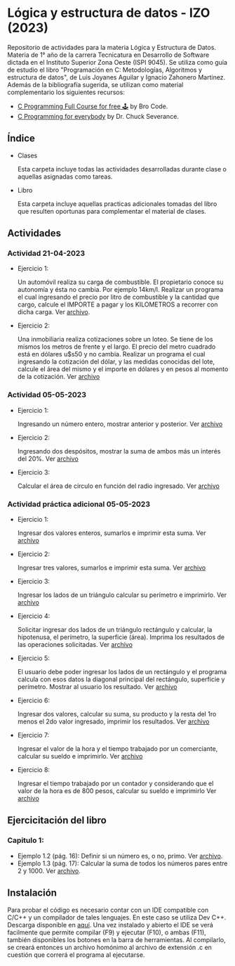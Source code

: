 # Lógica y estructura de datos - IZO (2023)

Repositorio de actividades para la materia Lógica y Estructura de Datos. Materia de 1° año de la carrera Tecnicatura en Desarrollo de Software dictada en el Instituto Superior Zona Oeste (ISPI 9045). Se utiliza como guía de estudio el libro "Programación en C: Metodologías, Algoritmos y estructura de datos", de Luis Joyanes Aguilar y Ignacio Zahonero Martinez.
Además de la bibliografía sugerida, se utilizan como material complementario los siguientes recursos:

- [C Programming Full Course for free 🕹️](https://www.youtube.com/watch?v=87SH2Cn0s9A) by Bro Code.
- [C Programming for everybody](https://www.youtube.com/watch?v=XteaWkvontg&list=PLlRFEj9H3Oj5NbaFb1b2n8lib01uNPWLa) by Dr. Chuck Severance.

## Índice

- Clases

  Esta carpeta incluye todas las actividades desarrolladas durante clase o aquellas asignadas como tareas.

- Libro

  Esta carpeta incluye aquellas practicas adicionales tomadas del libro que resulten oportunas para complementar el material de clases.

## Actividades

### Actividad 21-04-2023

- Ejercicio 1:

  Un automóvil realiza su carga de combustible. El propietario conoce su autonomía y ésta no cambia. Por ejemplo 14km/l.
  Realizar un programa el cual ingresando el precio por litro de combustible y la cantidad que cargo, calcule el IMPORTE a pagar y los KILOMETROS a recorrer con dicha carga.
  Ver [archivo](https://github.com/sfonzo96/IZO-Logica-Actividades/blob/main/Clases/Actividad_1/ejercicio1.c).

- Ejercicio 2:

  Una inmobiliaria realiza cotizaciones sobre un loteo. Se tiene de los mismos los metros de frente y el largo. El precio del metro cuadrado está en dólares u$s50 y no cambia.
  Realizar un programa el cual ingresando la cotización del dólar, y las medidas conocidas del lote, calcule el área del mismo y el importe en dólares y en pesos al momento de la cotización.
  Ver [archivo](https://github.com/sfonzo96/IZO-Logica-Actividades/blob/main/Clases/Actividad_1/ejercicio2.c)

### Actividad 05-05-2023

- Ejercicio 1:

  Ingresando un número entero, mostrar anterior y posterior.
  Ver [archivo](https://github.com/sfonzo96/IZO-Logica-Actividades/blob/main/Clases/Actividad_2/ejercicio1.c)

- Ejercicio 2:

  Ingresando dos despósitos, mostrar la suma de ambos más un interés del 20%.
  Ver [archivo](https://github.com/sfonzo96/IZO-Logica-Actividades/blob/main/Clases/Actividad_2/ejercicio2.c)

- Ejercicio 3:

  Calcular el área de círculo en función del radio ingresado.
  Ver [archivo](https://github.com/sfonzo96/IZO-Logica-Actividades/blob/main/Clases/Actividad_2/ejercicio3.c)

### Actividad práctica adicional 05-05-2023

- Ejercicio 1:

  Ingresar dos valores enteros, sumarlos e imprimir esta suma.
  Ver [archivo](https://github.com/sfonzo96/IZO-Logica-Actividades/blob/main/Practicas/Practica_1/ejercicio1.c)

- Ejercicio 2:

  Ingresar tres valores, sumarlos e imprimir esta suma.
  Ver [archivo](https://github.com/sfonzo96/IZO-Logica-Actividades/blob/main/Practicas/Practica_1/ejercicio2.c)

- Ejercicio 3:

  Ingresar los lados de un triángulo calcular su perímetro e imprimirlo.
  Ver [archivo](https://github.com/sfonzo96/IZO-Logica-Actividades/blob/main/Practicas/Practica_1/ejercicio3.c)

- Ejercicio 4:

  Solicitar ingresar dos lados de un triángulo rectángulo y calcular, la hipotenusa, el perímetro, la superficie (área). Imprima los resultados de las operaciones solicitadas.
  Ver [archivo](https://github.com/sfonzo96/IZO-Logica-Actividades/blob/main/Practicas/Practica_1/ejercicio4.c)

- Ejercicio 5:

  El usuario debe poder ingresar los lados de un rectángulo y el programa calcula con esos datos la diagonal principal del rectángulo, superficie y perímetro. Mostrar al usuario los resultado.
  Ver [archivo](https://github.com/sfonzo96/IZO-Logica-Actividades/blob/main/Practicas/Practica_1/ejercicio5.c)

- Ejercicio 6:

  Ingresar dos valores, calcular su suma, su producto y la resta del 1ro menos el 2do valor ingresado, imprimir los resultados.
  Ver [archivo](https://github.com/sfonzo96/IZO-Logica-Actividades/blob/main/Practicas/Practica_1/ejercicio6.c)

- Ejercicio 7:

  Ingresar el valor de la hora y el tiempo trabajado por un comerciante, calcular su sueldo e imprimirlo.
  Ver [archivo](https://github.com/sfonzo96/IZO-Logica-Actividades/blob/main/Practicas/Practica_1/ejercicio7.c)

- Ejercicio 8:

  Ingresar el tiempo trabajado por un contador y considerando que el valor de la hora es de 800 pesos, calcular su sueldo e imprimirlo
  Ver [archivo](https://github.com/sfonzo96/IZO-Logica-Actividades/blob/main/Practicas/Practica_1/ejercicio8.c)

## Ejercicitación del libro

### Capitulo 1:

- Ejemplo 1.2 (pág. 16): Definir si un número es, o no, primo. Ver [archivo](https://github.com/sfonzo96/IZO-Logica-Actividades/blob/main/Libro/primeNumber.c).
- Ejemplo 1.3 (pág. 17): Calcular la suma de todos los números pares entre 2 y 1000. Ver [archivo](https://github.com/sfonzo96/IZO-Logica-Actividades/blob/main/Libro/evenSum.c).

## Instalación

Para probar el código es necesario contar con un IDE compatible con C/C++ y un compilador de tales lenguajes.
En este caso se utiliza Dev C++. Descarga disponible en [aquí](https://www.bloodshed.net/).
Una vez instalado y abierto el IDE se verá facilmente que permite compilar (F9) y ejecutar (F10), o ambas (F11), también disponibles los botones en la barra de herramientas.
Al compilarlo, se creará entonces un archivo homónimo al archivo de extensión .c en cuestión que correrá el programa al ejecutarse.
